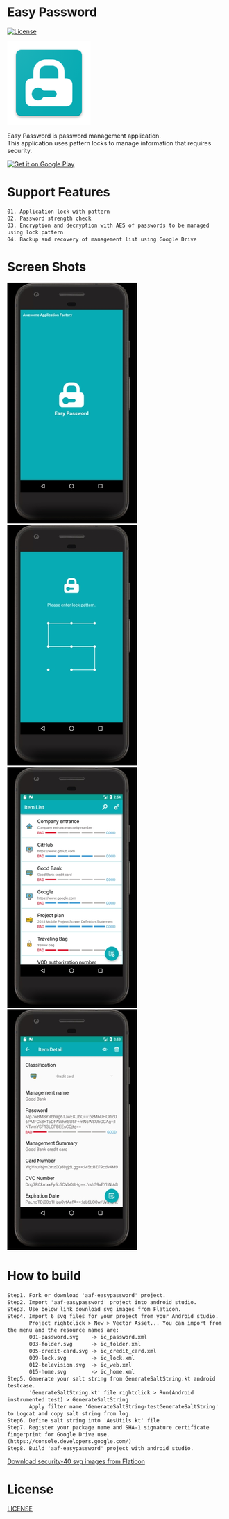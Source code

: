 # Easy Password
[![License][licensesvg]][LICENSE.md]

<img src="screenshots/ic_launcher.png" >

Easy Password is password management application.   
This application uses pattern locks to manage information that requires security.   

<a href='https://play.google.com/store/apps/details?id=io.github.hanjoongcho.easypassword'><img alt='Get it on Google Play' src='https://play.google.com/intl/en_us/badges/images/generic/en_badge_web_generic.png' width="258" height="98"/></a>   

# Support Features
```
01. Application lock with pattern
02. Password strength check
03. Encryption and decryption with AES of passwords to be managed using lock pattern
04. Backup and recovery of management list using Google Drive
```

# Screen Shots
<img src="screenshots/en/01_compressed.jpg">&nbsp;
<img src="screenshots/en/02_compressed.jpg">   
<img src="screenshots/en/03_compressed.jpg">&nbsp;
<img src="screenshots/en/04_compressed.jpg">

# How to build
```
Step1. Fork or download 'aaf-easypassword' project.
Step2. Import 'aaf-easypassword' project into android studio.
Step3. Use below link download svg images from Flaticon.
Step4. Import 6 svg files for your project from your Android studio.
       Project rightclick > New > Vector Asset... You can import from the menu and the resource names are:
       001-password.svg    -> ic_password.xml
       003-folder.svg      -> ic_folder.xml
       005-credit-card.svg -> ic_credit_card.xml
       009-lock.svg        -> ic_lock.xml
       012-television.svg  -> ic_web.xml
       015-home.svg        -> ic_home.xml
Step5. Generate your salt string from GenerateSaltString.kt android testcase.
       'GenerateSaltString.kt' file rightclick > Run(Android instrumented test) > GenerateSaltString 
       Apply filter name 'GenerateSaltString-testGenerateSaltString' to Logcat and copy salt string from log.
Step6. Define salt string into 'AesUtils.kt' file       
Step7. Register your package name and SHA-1 signature certificate fingerprint for Google Drive use.(https://console.developers.google.com/)
Step8. Build 'aaf-easypassword' project with android studio.
```
[Download security-40 svg images from Flaticon](https://www.flaticon.com/packs/security-40)

# License
[LICENSE][LICENSE.md]

[licensesvg]: https://img.shields.io/badge/License-Apache--2.0-brightgreen.svg
[LICENSE.md]: https://github.com/hanjoongcho/aaf-easypassword/blob/master/LICENSE.md